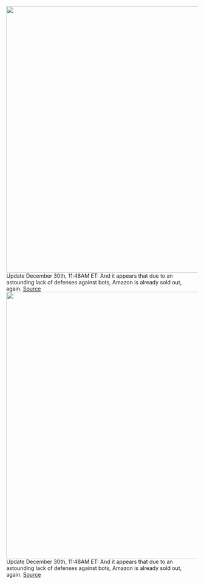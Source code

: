 <img src='https://cdn.vox-cdn.com/thumbor/J8W69qVkDKhL3yz2lA6ceMWH7pw=/0x0:2040x1360/1200x800/filters:focal(857x517:1183x843)/cdn.vox-cdn.com/uploads/chorus_image/image/70330580/vpavic_4261_20201023_0040.0.jpg' width='700px' /><br/>
Update December 30th, 11:48AM ET: And it appears that due to an astounding lack of defenses against bots, Amazon is already sold out, again.
<a href='https://www.theverge.com/2021/12/30/22856985/sony-playstation-5-amazon-disc-edition-console-restock-availability'> Source <a/><img src='https://cdn.vox-cdn.com/thumbor/J8W69qVkDKhL3yz2lA6ceMWH7pw=/0x0:2040x1360/1200x800/filters:focal(857x517:1183x843)/cdn.vox-cdn.com/uploads/chorus_image/image/70330580/vpavic_4261_20201023_0040.0.jpg' width='700px' /><br/>
Update December 30th, 11:48AM ET: And it appears that due to an astounding lack of defenses against bots, Amazon is already sold out, again.
<a href='https://www.theverge.com/2021/12/30/22856985/sony-playstation-5-amazon-disc-edition-console-restock-availability'> Source <a/>